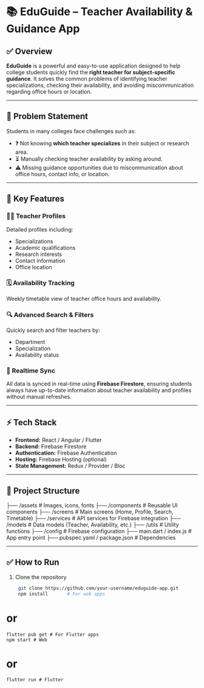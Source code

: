 # 📚 EduGuide – Teacher Availability & Guidance App

## ✅ Overview

**EduGuide** is a powerful and easy-to-use application designed to help college students quickly find the **right teacher for subject-specific guidance**. It solves the common problems of identifying teacher specializations, checking their availability, and avoiding miscommunication regarding office hours or location.

---

## 🎯 Problem Statement

Students in many colleges face challenges such as:

- ❓ Not knowing **which teacher specializes** in their subject or research area.
- ⏳ Manually checking teacher availability by asking around.
- ⚠️ Missing guidance opportunities due to miscommunication about office hours, contact info, or location.

---

## 🚀 Key Features

### 👨‍🏫 Teacher Profiles

Detailed profiles including:

- Specializations
- Academic qualifications
- Research interests
- Contact information
- Office location

### 🗓️ Availability Tracking

Weekly timetable view of teacher office hours and availability.

### 🔍 Advanced Search & Filters

Quickly search and filter teachers by:

- Department
- Specialization
- Availability status

### 🔄 Realtime Sync

All data is synced in real-time using **Firebase Firestore**, ensuring students always have up-to-date information about teacher availability and profiles without manual refreshes.

---

## ⚡ Tech Stack

- **Frontend:** React / Angular / Flutter
- **Backend:** Firebase Firestore
- **Authentication:** Firebase Authentication
- **Hosting:** Firebase Hosting (optional)
- **State Management:** Redux / Provider / Bloc

---

## 📁 Project Structure

├── /assets # Images, icons, fonts
├── /components # Reusable UI components
├── /screens # Main screens (Home, Profile, Search, Timetable)
├── /services # API services for Firebase integration
├── /models # Data models (Teacher, Availability, etc.)
├── /utils # Utility functions
├── /config # Firebase configuration
├── main.dart / index.js # App entry point
├── pubspec.yaml / package.json # Dependencies

---

## ✅ How to Run

1. Clone the repository
   ```bash
    git clone https://github.com/your-username/eduguide-app.git
    npm install       # For web apps
   ```

# or

    flutter pub get # For Flutter apps
    npm start # Web

# or

    flutter run # Flutter
